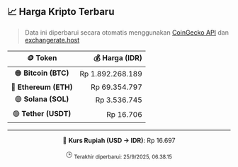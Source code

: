 

<!-- HARGA_KRIPTO -->
## 📈 Harga Kripto Terbaru

> Data ini diperbarui secara otomatis menggunakan [CoinGecko API](https://www.coingecko.com/) dan [exchangerate.host](https://exchangerate.host/)

<div align="center">

| 🪙 Token | 💰 Harga (IDR) |
|:------:|---------------:|
| 🟠 **Bitcoin (BTC)**   | Rp 1.892.268.189 |
| 🔵 **Ethereum (ETH)**  | Rp 69.354.797 |
| 🟣 **Solana (SOL)**    | Rp 3.536.745 |
| 🟢 **Tether (USDT)**   | Rp 16.706 |

---

💱 **Kurs Rupiah (USD → IDR)**: Rp 16.697

🕒 <sub>Terakhir diperbarui: 25/9/2025, 06.38.15</sub>

</div>
<!-- /HARGA_KRIPTO -->